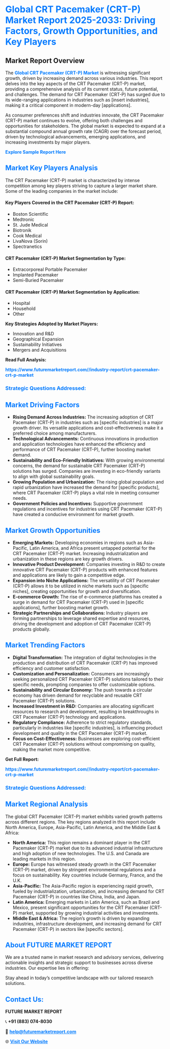<h1 style="color: #007BFF;">Global CRT Pacemaker (CRT-P) Market Report 2025-2033: Driving Factors, Growth Opportunities, and Key Players</h1>

<section id="overview">
<h2>Market Report Overview</h2>
<p>The <a href="https://www.futuremarketreport.com//industry-report/crt-pacemaker-crt-p-market" style="color: #007BFF; text-decoration: none;"><strong>Global CRT Pacemaker (CRT-P) Market</strong></a> is witnessing significant growth, driven by increasing demand across various industries. This report delves into the key aspects of the CRT Pacemaker (CRT-P) market, providing a comprehensive analysis of its current status, future potential, and challenges. The demand for CRT Pacemaker (CRT-P) has surged due to its wide-ranging applications in industries such as [insert industries], making it a critical component in modern-day [applications].</p>
<p>As consumer preferences shift and industries innovate, the CRT Pacemaker (CRT-P) market continues to evolve, offering both challenges and opportunities for stakeholders. The global market is expected to expand at a substantial compound annual growth rate (CAGR) over the forecast period, driven by technological advancements, emerging applications, and increasing investments by major players.</p>
</section>

<section id="overview">
<p><a href="https://www.futuremarketreport.com//request-sample/reportId=85308" style="color: #007BFF; text-decoration: none;"><strong>Explore Sample Report Here</strong></a></p>
</section>

<section id="key-players">
<h2 style="color: #007BFF;">Market Key Players Analysis</h2>
<p>The CRT Pacemaker (CRT-P) market is characterized by intense competition among key players striving to capture a larger market share. Some of the leading companies in the market include:</p>
<h4>Key Players Covered in the CRT Pacemaker (CRT-P) Report:</h4>
<ul><li>Boston Scientific</li><li>Medtronic</li><li>St. Jude Medical</li><li>Biotronik</li><li>Cook Medical</li><li>LivaNova (Sorin)</li><li>Spectranetics</li></ul>
<h4>CRT Pacemaker (CRT-P) Market Segmentation by Type:</h4>
<ul><li>Extracorporeal Portable Pacemaker</li><li>Implanted Pacemaker</li><li>Semi-Buried Pacemaker</li></ul>

<h4>CRT Pacemaker (CRT-P) Market Segmentation by Application:</h4>
<ul><li>Hospital</li><li>Household</li><li>Other</li></ul>
<p><strong>Key Strategies Adopted by Market Players:</strong></p>
<ul>
<li>Innovation and R&D</li>
<li>Geographical Expansion</li>
<li>Sustainability Initiatives</li>
<li>Mergers and Acquisitions</li>
</ul>
</section>

<section>
<p><strong>Read Full Analysis: </strong></p><a href="https://www.futuremarketreport.com//industry-report/crt-pacemaker-crt-p-market" style="color: #007BFF; text-decoration: none;"><strong>https://www.futuremarketreport.com//industry-report/crt-pacemaker-crt-p-market</strong></a>
<h3 style="color: #007BFF;">Strategic Questions Addressed:</h3>
</section>

<section id="driving-factors">
<h2 style="color: #007BFF;">Market Driving Factors</h2>
<ul>
<li><strong>Rising Demand Across Industries:</strong> The increasing adoption of CRT Pacemaker (CRT-P) in industries such as [specific industries] is a major growth driver. Its versatile applications and cost-effectiveness make it a preferred choice among manufacturers.</li>
<li><strong>Technological Advancements:</strong> Continuous innovations in production and application technologies have enhanced the efficiency and performance of CRT Pacemaker (CRT-P), further boosting market demand.</li>
<li><strong>Sustainability and Eco-Friendly Initiatives:</strong> With growing environmental concerns, the demand for sustainable CRT Pacemaker (CRT-P) solutions has surged. Companies are investing in eco-friendly variants to align with global sustainability goals.</li>
<li><strong>Growing Population and Urbanization:</strong> The rising global population and rapid urbanization have increased the demand for [specific products], where CRT Pacemaker (CRT-P) plays a vital role in meeting consumer needs.</li>
<li><strong>Government Policies and Incentives:</strong> Supportive government regulations and incentives for industries using CRT Pacemaker (CRT-P) have created a conducive environment for market growth.</li>
</ul>
</section>

<section id="growth-opportunities">
<h2 style="color: #007BFF;">Market Growth Opportunities</h2>
<ul>
<li><strong>Emerging Markets:</strong> Developing economies in regions such as Asia-Pacific, Latin America, and Africa present untapped potential for the CRT Pacemaker (CRT-P) market. Increasing industrialization and urbanization in these regions are key growth drivers.</li>
<li><strong>Innovative Product Development:</strong> Companies investing in R&D to create innovative CRT Pacemaker (CRT-P) products with enhanced features and applications are likely to gain a competitive edge.</li>
<li><strong>Expansion into Niche Applications:</strong> The versatility of CRT Pacemaker (CRT-P) allows it to be utilized in niche markets such as [specific niches], creating opportunities for growth and diversification.</li>
<li><strong>E-commerce Growth:</strong> The rise of e-commerce platforms has created a surge in demand for CRT Pacemaker (CRT-P) used in [specific applications], further boosting market growth.</li>
<li><strong>Strategic Partnerships and Collaborations:</strong> Industry players are forming partnerships to leverage shared expertise and resources, driving the development and adoption of CRT Pacemaker (CRT-P) products globally.</li>
</ul>
</section>

<section id="trending-factors">
<h2 style="color: #007BFF;">Market Trending Factors</h2>
<ul>
<li><strong>Digital Transformation:</strong> The integration of digital technologies in the production and distribution of CRT Pacemaker (CRT-P) has improved efficiency and customer satisfaction.</li>
<li><strong>Customization and Personalization:</strong> Consumers are increasingly seeking personalized CRT Pacemaker (CRT-P) solutions tailored to their specific needs, prompting companies to offer customizable options.</li>
<li><strong>Sustainability and Circular Economy:</strong> The push towards a circular economy has driven demand for recyclable and reusable CRT Pacemaker (CRT-P) solutions.</li>
<li><strong>Increased Investment in R&D:</strong> Companies are allocating significant resources to research and development, resulting in breakthroughs in CRT Pacemaker (CRT-P) technology and applications.</li>
<li><strong>Regulatory Compliance:</strong> Adherence to strict regulatory standards, particularly in industries like [specific industries], is influencing product development and quality in the CRT Pacemaker (CRT-P) market.</li>
<li><strong>Focus on Cost-Effectiveness:</strong> Businesses are exploring cost-efficient CRT Pacemaker (CRT-P) solutions without compromising on quality, making the market more competitive.</li>
</ul>
</section>

<section>
<p><strong>Get Full Report: </strong></p><a href="https://www.futuremarketreport.com//industry-report/crt-pacemaker-crt-p-market" style="color: #007BFF; text-decoration: none;"><strong>https://www.futuremarketreport.com//industry-report/crt-pacemaker-crt-p-market</strong></a>
<h3 style="color: #007BFF;">Strategic Questions Addressed:</h3>
</section>


<section id="regional-analysis">
<h2 style="color: #007BFF;">Market Regional Analysis</h2>
<p>The global CRT Pacemaker (CRT-P) market exhibits varied growth patterns across different regions. The key regions analyzed in this report include North America, Europe, Asia-Pacific, Latin America, and the Middle East & Africa:</p>
<ul>
<li><strong>North America:</strong> This region remains a dominant player in the CRT Pacemaker (CRT-P) market due to its advanced industrial infrastructure and high adoption of new technologies. The U.S. and Canada are leading markets in this region.</li>
<li><strong>Europe:</strong> Europe has witnessed steady growth in the CRT Pacemaker (CRT-P) market, driven by stringent environmental regulations and a focus on sustainability. Key countries include Germany, France, and the U.K.</li>
<li><strong>Asia-Pacific:</strong> The Asia-Pacific region is experiencing rapid growth, fueled by industrialization, urbanization, and increasing demand for CRT Pacemaker (CRT-P) in countries like China, India, and Japan.</li>
<li><strong>Latin America:</strong> Emerging markets in Latin America, such as Brazil and Mexico, present significant opportunities for the CRT Pacemaker (CRT-P) market, supported by growing industrial activities and investments.</li>
<li><strong>Middle East & Africa:</strong> The region’s growth is driven by expanding industries, infrastructure development, and increasing demand for CRT Pacemaker (CRT-P) in sectors like [specific sectors].</li>
</ul>
</section>

<footer>
<h2 style="color: #007BFF;">About FUTURE MARKET REPORT</h2>
<p>We are a trusted name in market research and advisory services, delivering actionable insights and strategic support to businesses across diverse industries. Our expertise lies in offering:</p>

<p>Stay ahead in today’s competitive landscape with our tailored research solutions.</p>

<h2 style="color: #007BFF;">Contact Us:</h2>
<p><strong>FUTURE MARKET REPORT</strong></p>
<p>📞 <strong>+91 (883) 074-8030</strong></p>
<p>📧 <strong><a href="mailto:help@futuremarketreport.com" style="color: #007BFF;">help@futuremarketreport.com</a></strong></p>
<p>🌐 <strong><a href="https://www.futuremarketreport.com/" style="color: #007BFF;">Visit Our Website</a></strong></p>
</footer>